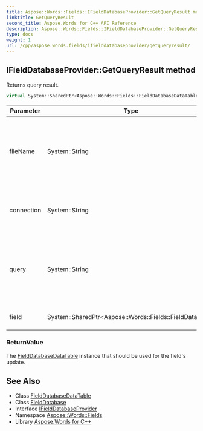 ```yaml
---
title: Aspose::Words::Fields::IFieldDatabaseProvider::GetQueryResult method
linktitle: GetQueryResult
second_title: Aspose.Words for C++ API Reference
description: Aspose::Words::Fields::IFieldDatabaseProvider::GetQueryResult method. Returns query result in C++.
type: docs
weight: 1
url: /cpp/aspose.words.fields/ifielddatabaseprovider/getqueryresult/
---
```

## IFieldDatabaseProvider::GetQueryResult method


Returns query result.

```cpp
virtual System::SharedPtr<Aspose::Words::Fields::FieldDatabaseDataTable> Aspose::Words::Fields::IFieldDatabaseProvider::GetQueryResult(System::String fileName, System::String connection, System::String query, System::SharedPtr<Aspose::Words::Fields::FieldDatabase> field)=0
```


| Parameter | Type | Description |
| --- | --- | --- |
| fileName | System::String | The complete path and file name of the database specified in the \d field switch. |
| connection | System::String | The connection to the data specified in the \c field switch. |
| query | System::String | The set of SQL instructions that query the database specified in the \s field switch. |
| field | System::SharedPtr\<Aspose::Words::Fields::FieldDatabase\> | The field being updated. |

### ReturnValue

The [FieldDatabaseDataTable](../../fielddatabasedatatable/) instance that should be used for the field's update.

## See Also

* Class [FieldDatabaseDataTable](../../fielddatabasedatatable/)
* Class [FieldDatabase](../../fielddatabase/)
* Interface [IFieldDatabaseProvider](../)
* Namespace [Aspose::Words::Fields](../../)
* Library [Aspose.Words for C++](../../../)
